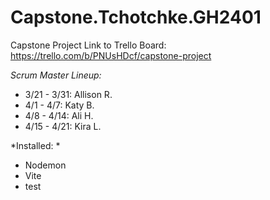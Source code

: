 # Capstone.Tchotchke.GH2401
Capstone Project
Link to Trello Board:
https://trello.com/b/PNUsHDcf/capstone-project

*Scrum Master Lineup:*
- 3/21 - 3/31: Allison R.
- 4/1 - 4/7: Katy B.
- 4/8 - 4/14: Ali H.
- 4/15 - 4/21: Kira L. 

*Installed: *
- Nodemon
- Vite
- test
